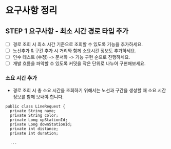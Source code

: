 # 요구사항 정리
## STEP 1 요구사항 - 최소 시간 경로 타입 추가
* [ ] 경로 조회 시 최소 시간 기준으로 조회할 수 있도록 기능을 추가하세요.
* [ ] 노선추가 & 구간 추가 시 거리와 함께 소요시간 정보도 추가하세요.
* [ ] 인수 테스트 (수정) -> 문서화 -> 기능 구현 순으로 진행하세요.
* [ ] 개발 흐름을 파악할 수 있도록 커밋을 작은 단위로 나누어 구현해보세요.
  
### 소요 시간 추가
* 경로 조회 시 총 소요 시간을 조회하기 위해서는 노선과 구간을 생성할 때 소요 시간 정보를 함께 보내야 합니다.
```
public class LineRequest {
  private String name;
  private String color;
  private Long upStationId;
  private Long downStationId;
  private int distance;
  private int duration;

  ...
```